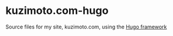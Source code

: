 # kuzimoto.com-hugo
Source files for my site, kuzimoto.com, using the [Hugo framework](https://gohugo.io/)
